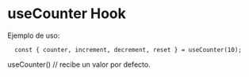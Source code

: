 # useCounter Hook

Ejemplo de uso:
```
  const { counter, increment, decrement, reset } = useCounter(10);
```

useCounter() // recibe un valor por defecto.
